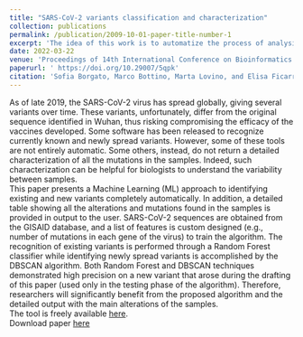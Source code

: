 ```yaml
---
title: "SARS-CoV-2 variants classification and characterization"
collection: publications
permalink: /publication/2009-10-01-paper-title-number-1
excerpt: 'The idea of this work is to automatize the process of analysis and description of the SARS-CoV-2 virus starting from a sample of its genome and to be able to assign a group of samples to the correct variant. By using a clustering algorithm, in the end, it’s also possible to distinguish a new variant and obtain a description of its most common mutations.'
date: 2022-03-22
venue: 'Proceedings of 14th International Conference on Bioinformatics and Computational Biology'
paperurl: '	https://doi.org/10.29007/5qpk'
citation: 'Sofia Borgato, Marco Bottino, Marta Lovino, and Elisa Ficarra (2022). &quot; SARS-CoV-2 variants classification and characterization &quot; <i>Proceedings of 14th International Conference on Bioinformatics and Computational Biology</i>.'
---
```

As of late 2019, the SARS-CoV-2 virus has spread globally, giving several variants
over time. These variants, unfortunately, differ from the original sequence identified in
Wuhan, thus risking compromising the efficacy of the vaccines developed. Some software
has been released to recognize currently known and newly spread variants. However, some
of these tools are not entirely automatic. Some others, instead, do not return a detailed
characterization of all the mutations in the samples. Indeed, such characterization can be
helpful for biologists to understand the variability between samples. <br/>
This paper presents
a Machine Learning (ML) approach to identifying existing and new variants completely
automatically. In addition, a detailed table showing all the alterations and mutations found
in the samples is provided in output to the user. SARS-CoV-2 sequences are obtained from
the GISAID database, and a list of features is custom designed (e.g., number of mutations
in each gene of the virus) to train the algorithm. The recognition of existing variants is
performed through a Random Forest classifier while identifying newly spread variants is
accomplished by the DBSCAN algorithm. Both Random Forest and DBSCAN techniques
demonstrated high precision on a new variant that arose during the drafting of this paper
(used only in the testing phase of the algorithm). Therefore, researchers will significantly
benefit from the proposed algorithm and the detailed output with the main alterations of
the samples.<br/>
The tool is freely available [here](https://github.com/sofiaborgato/-SARS-CoV-2-variants-classification-and-characterization).  
Download paper [here](http://marcobott1997.github.io/files/SARS-CoV-2_variants_classification_and_characterization.pdf)
